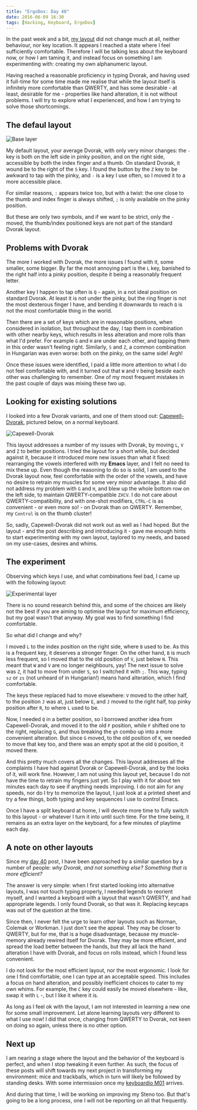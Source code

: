 ```yaml
---
title: "ErgoDox: Day 48"
date: 2016-06-09 16:30
tags: [Hacking, Keyboard, ErgoDox]
---
```


In the past week and a bit, [my layout][layout] did not change much at all,
neither behaviour, nor key location. It appears I reached a state where I feel
sufficiently comfortable. Therefore I will be talking less about the keyboard
now, or how I am taming it, and instead focus on something I am experimenting
with: creating my own alphanumeric layout.

 [layout]: https://github.com/algernon/ergodox-layout#algernons-layout
 
Having reached a reasonable proficiency in typing Dvorak, and having used it
full-time for some time made me realise that while the layout itself is
infinitely more comfortable than QWERTY, and has some desirable - at least,
desirable for me - properties like hand alteration, it is not without problems.
I will try to explore what I experienced, and how I am trying to solve those
shortcomings.

<!-- more -->

## The defaul layout

![Base layer](/assets/asylum/images/posts/ergodox-day-48/base-layer.png)

My default layout, your average Dvorak, with only very minor changes: the `-`
key is both on the left side in pinky position, and on the right side,
accessible by both the index finger and a thumb. On standard Dvorak, it wound be
to the right of the `S` key. I found the button by the `Z` key to be awkward to
tap with the pinky, and `-` is a key I use often, so I moved it to a more
accessible place.

For similar reasons, `:` appears twice too, but with a twist: the one close to
the thumb and index finger is always shifted, `;` is only available on the pinky
position.

But these are only two symbols, and if we want to be strict, only the `-` moved,
the thumb/index positioned keys are not part of the standard Dvorak layout.

## Problems with Dvorak

The more I worked with Dvorak, the more issues I found with it, some smaller,
some bigger. By far the most annoying part is the `L` key, banished to the right
half into a pinky position, despite it being a reasonably frequent letter.

Another key I happen to tap often is `Q` - again, in a not ideal position on
standard Dvorak. At least it is not under the pinky, but the ring finger is not
the most dexterous finger I have, and bending it downwards to reach `Q` is not
the most comfortable thing in the world.

Then there are a set of keys which are in reasonable positions, when considered
in isolation, but throughout the day, I tap them in combination with other
nearby keys, which results in less alteration and more rolls than what I'd
prefer. For example `G` and `H` are under each other, and tapping them in this
order wasn't feeling right. Similarly, `S` and `Z`, a common combination in
Hungarian was even worse: both on the pinky, on the same side! Argh!

Once these issues were identified, I paid a little more attention to what I do
not feel comfortable with, and it turned out that `W` and `V` being beside each
other was challenging to remember. One of my most frequent mistakes in the past
couple of days was mixing these two up.

## Looking for existing solutions

I looked into a few Dvorak variants, and one of them stood out:
[Capewell-Dvorak][cpdv], pictured below, on a normal keyboard.

 [cpdv]: http://www.michaelcapewell.com/projects/keyboard/layout_capewell-dvorak.htm

![Capewell-Dvorak](/assets/asylum/images/posts/ergodox-day-48/capewell-dvorak.png)

This layout addresses a number of my issues with Dvorak, by moving `L`, `V` and
`Z` to better positions. I tried the layout for a short while, but decided
against it, because it introduced more new issues than what it fixed:
rearranging the vowels interfered with my **Emacs** layer, and I felt no need to
mix these up. Even though the reasoning to do so is solid, I am used to the
Dvorak layout now, feel comfortable with the order of the vowels, and have no
desire to retrain my muscles for some very minor advantage. It also did not
address my problem with `G` and `H`, and blew up the whole bottom row on the
left side, to maintain QWERTY-compatible `ZXCV`. I do not care about
QWERTY-compatibility, and with one-shot modifiers, `CTRL-C` is as convenient -
or even more so! - on Dvorak than on QWERTY. Remember, my `Control` is on the
thumb cluster!

So, sadly, Capewell-Dvorak did not work out as well as I had hoped. But the
layout - and the post describing and introducing it - gave me enough hints to
start experimenting with my own layout, taylored to my needs, and based on my
use-cases, desires and whims.

## The experiment

Observing which keys I use, and what combinations feel bad, I came up with the following layout:

![Experimental layer](/assets/asylum/images/posts/ergodox-day-48/experimental-layer.png)

There is no sound research behind this, and some of the choices are likely not
the best if you are aiming to optimise the layout for maximum efficiency, but my
goal wasn't that anyway. My goal was to find something I find comfortable.

So what did I change and why?

I moved `L` to the index position on the right side, where `B` used to be. As
this is a frequent key, it deserves a stronger finger. On the other hand, `B` is
much less frequent, so I moved that to the old position of `V`, just below `N`.
This meant that `W` and `V` are no longer neighbours, yay! The next issue to
solve was `Z`, it had to move from under `S`, so I switched it with `;`. This
way, typing `sz` or `zs` (not unheard of in Hungarian!) means hand alteration,
which I find comfortable.

The keys these replaced had to move elsewhere: `V` moved to the other half, to
the position `J` was at, just below `E`, and `J` moved to the right half, top
pinky position after `R`, to where `L` used to be.

Now, I needed `Q` in a better position, so I borrowed another idea from
Capewell-Dvorak, and moved it to the old `F` position, while `F` shifted one to
the right, replacing `G`, and thus breaking the `gh` combo up into a more
convenient alteration. But since `G` moved, to the old position of `K`, we
needed to move that key too, and there was an empty spot at the old `Q`
position, it moved there.

And this pretty much covers all the changes. This layout addresses all the
complaints I have had against Dvorak or Capewell-Dvorak, and by the looks of it,
will work fine. However, I am not using this layout yet, because I do not have
the time to retrain my fingers just yet. So I play with it for about ten minutes
each day to see if anything needs improving. I do not aim for any speeds, nor do
I try to memorize the layout, I just look at a printed sheet and try a few
things, both typing and key sequences I use to control Emacs.

Once I have a split keyboard at home, I will devote more time to fully switch to
this layout - or whatever I turn it into until such time. For the time being, it
remains as an extra layer on the keyboard, for a few minutes of playtime each
day.

## A note on other layouts

Since my [day 40](/blog/2016/06/01/ergodox-day-40/) post, I have been approached
by a similar question by a number of people: *why Dvorak, and not something
else? Something that is more efficient?*

The answer is very simple: when I first started looking into alternative
layouts, I was not touch typing properly, I needed legends to reorient myself,
and I wanted a keyboard with a layout that wasn't QWERTY, and had appropriate
legends. I only found Dvorak, so that was it. Replacing keycaps was out of the
question at the time.

Since then, I never felt the urge to learn other layouts such as Norman, Colemak
or Workman. I just don't see the appeal. They may be closer to QWERTY, but for
me, that is a huge disadvantage, because my muscle-memory already rewired itself
for Dvorak. They may be more efficient, and spread the load better between the
hands, but they all lack the hand alteration I have with Dvorak, and focus on
rolls instead, which I found less convenient.

I do not look for the most efficient layout, nor the most ergonomic. I look for
one I find comfortable, one I can type at an acceptable speed. This includes a
focus on hand alteration, and possibly inefficient choices to cater to my own
whims. For example, the `C` key could easily be moved elsewhere - like, swap it
with `L` -, but I like it where it is.

As long as I feel ok with the layout, I am not interested in learning a new one
for some small improvement. Let alone learning layouts very different to what I
use now! I did that once, changing from QWERTY to Dvorak, not keen on doing so
again, unless there is no other option.

## Next up

I am nearing a stage where the layout and the behavior of the keyboard is
perfect, and when I stop tweaking it even further. As such, the focus of these
posts will shift towards my next project in transforming my environment: mice
and trackballs, which in turn will likely be followed by standing desks. With
some intermission once my [keyboardio M01](https://shop.keyboard.io/) arrives.

And during that time, I will be working on improving my Steno too. But that's
going to be a long process, one I will not be reporting on all that frequently.
